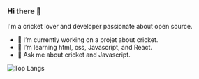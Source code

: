 ### Hi there 👋

I'm a cricket lover and developer passionate about open source.

- 🔭 I’m currently working on a projet about cricket.
- 🌱 I’m learning html, css, Javascript, and React.
- 💬 Ask me about cricket and Javascript.

![Top Langs](https://github-readme-stats.vercel.app/api/top-langs/?username=wicketspro)  
